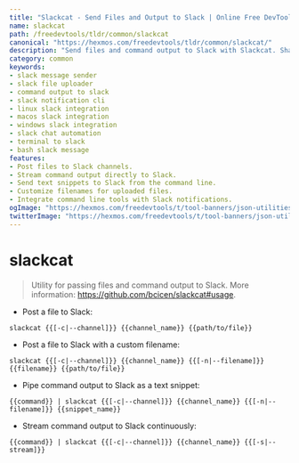 ```yaml
---
title: "Slackcat - Send Files and Output to Slack | Online Free DevTools by Hexmos"
name: slackcat
path: /freedevtools/tldr/common/slackcat
canonical: "https://hexmos.com/freedevtools/tldr/common/slackcat/"
description: "Send files and command output to Slack with Slackcat. Share text snippets, stream data, and control notifications effortlessly. Free online tool, no registration required."
category: common
keywords:
- slack message sender
- slack file uploader
- command output to slack
- slack notification cli
- linux slack integration
- macos slack integration
- windows slack integration
- slack chat automation
- terminal to slack
- bash slack message
features:
- Post files to Slack channels.
- Stream command output directly to Slack.
- Send text snippets to Slack from the command line.
- Customize filenames for uploaded files.
- Integrate command line tools with Slack notifications.
ogImage: "https://hexmos.com/freedevtools/t/tool-banners/json-utilities-banner.png"
twitterImage: "https://hexmos.com/freedevtools/t/tool-banners/json-utilities-banner.png"
---
```


# slackcat

> Utility for passing files and command output to Slack.
> More information: <https://github.com/bcicen/slackcat#usage>.

- Post a file to Slack:

`slackcat {{[-c|--channel]}} {{channel_name}} {{path/to/file}}`

- Post a file to Slack with a custom filename:

`slackcat {{[-c|--channel]}} {{channel_name}} {{[-n|--filename]}} {{filename}} {{path/to/file}}`

- Pipe command output to Slack as a text snippet:

`{{command}} | slackcat {{[-c|--channel]}} {{channel_name}} {{[-n|--filename]}} {{snippet_name}}`

- Stream command output to Slack continuously:

`{{command}} | slackcat {{[-c|--channel]}} {{channel_name}} {{[-s|--stream]}}`
